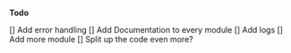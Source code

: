 **Todo**

[] Add error handling 
[] Add Documentation to every module
[] Add logs
[] Add more module
[] Split up the code even more?
